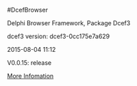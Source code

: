 #DcefBrowser

Delphi Browser Framework, Package Dcef3
  
dcef3 version: dcef3-0cc175e7a629


2015-08-04 11:12
  
V0.0.15: release

[More Infomation](http://www.bccsafe.com/dcefbrowser/2015/04/08/DcefBrowser%20Package%20Dcef3%20/)



